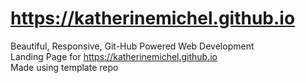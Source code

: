 https://katherinemichel.github.io
==============
Beautiful, Responsive, Git-Hub Powered Web Development <br>
Landing Page for https://katherinemichel.github.io <br>
Made using template repo
